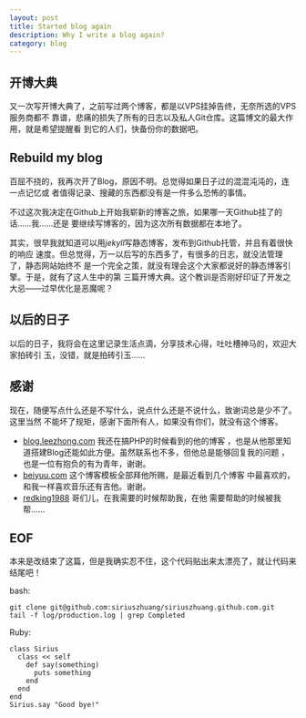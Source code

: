 ```yaml
---
layout: post
title: Started blog again
description: Why I write a blog again?
category: blog
---
```


## 开博大典

又一次写开博大典了，之前写过两个博客，都是以VPS挂掉告终，无奈所选的VPS服务商都不
靠谱，悲痛的损失了所有的日志以及私人Git仓库。这篇博文的最大作用，就是希望提醒看
到它的人们，快备份你的数据吧。

## Rebuild my blog

百屈不挠的，我再次开了Blog，原因不明。总觉得如果日子过的混混沌沌的，连一点记忆或
者值得记录、搜藏的东西都没有是一件多么恐怖的事情。

不过这次我决定在Github上开始我崭新的博客之旅，如果哪一天Github挂了的话……我……还是
要继续写博客的，因为这次所有数据都在本地了。

其实，很早我就知道可以用*jekyll*写静态博客，发布到Github托管，并且有着很快的响应
速度。但总觉得，万一以后写的东西多了，有很多的日志，就没法管理了，静态网站始终不
是一个完全之策，就没有理会这个大家都说好的静态博客引擎。于是，就有了这人生中的第
三篇开博大典。这个教训是否刚好印证了开发之大忌——过早优化是恶魔呢？

## 以后的日子

以后的日子，我将会在这里记录生活点滴，分享技术心得，吐吐槽神马的，欢迎大家拍砖引
玉，没错，就是拍砖引玉……

## 感谢

现在，随便写点什么还是不写什么，说点什么还是不说什么，致谢词总是少不了。这里当然
不能坏了规矩，感谢下面所有人，如果没有你们，就没有这个博客。

* [blog.leezhong.com](http://blog.leezhong.com/) 我还在搞PHP的时候看到的他的博客
，也是从他那里知道搭建Blog还能如此方便。虽然联系也不多，但他总是能够回复我的问题
，也是一位有抱负的有为青年，谢谢。
* [beiyuu.com](http://beiyuu.com/) 这个博客模板全部拜他所赐，是最近看到几个博客
中最喜欢的，和我一样喜欢音乐还有吉他。谢谢。
* [redking1988](http://weibo.com/redking1988) 哥们儿，在我需要的时候帮助我，在他
需要帮助的时候被我帮……

## EOF

本来是改结束了这篇，但是我确实忍不住，这个代码贴出来太漂亮了，就让代码来结尾吧！

bash:

	git clone git@github.com:siriuszhuang/siriuszhuang.github.com.git
	tail -f log/production.log | grep Completed

Ruby:

	class Sirius
	  class << self
	    def say(something)
	      puts something
	    end
	  end
	end
	Sirius.say "Good bye!"
